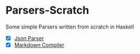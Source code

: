 # Parsers-Scratch

Some simple Parsers written from scratch in Haskell

- [x] [Json Parser](https://github.com/Guilherme775/json-parser)
- [x] [Markdown Compiler](https://github.com/Guilherme775/tiny-markdown-compiler)
